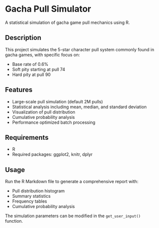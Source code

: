 # Gacha Pull Simulator

A statistical simulation of gacha game pull mechanics using R.

## Description

This project simulates the 5-star character pull system commonly found in gacha games, with specific focus on:
- Base rate of 0.6%
- Soft pity starting at pull 74
- Hard pity at pull 90

## Features

- Large-scale pull simulation (default 2M pulls)
- Statistical analysis including mean, median, and standard deviation
- Visualization of pull distribution
- Cumulative probability analysis
- Performance optimized batch processing

## Requirements

- R
- Required packages: ggplot2, knitr, dplyr

## Usage

Run the R Markdown file to generate a comprehensive report with:
- Pull distribution histogram
- Summary statistics
- Frequency tables
- Cumulative probability analysis

The simulation parameters can be modified in the `get_user_input()` function.
